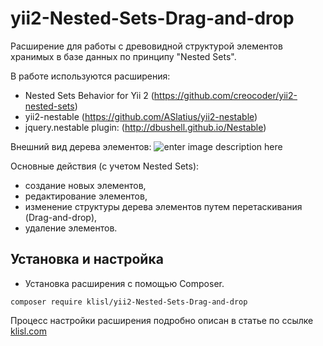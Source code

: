 yii2-Nested-Sets-Drag-and-drop
=================

Расширение для работы с древовидной структурой элементов хранимых в базе данных по принципу "Nested Sets".

В работе используются расширения: 
*	Nested Sets Behavior for Yii 2 (https://github.com/creocoder/yii2-nested-sets)
*	yii2-nestable (https://github.com/ASlatius/yii2-nestable)
*   jquery.nestable plugin: (http://dbushell.github.io/Nestable)

Внешний вид дерева элементов:
![enter image description here](http://klisl.com/frontend/web/images/posts/yii2-Nested-Sets-Drag-and-drop2.jpg)


Основные действия (с учетом Nested Sets):

*	создание новых элементов, 
*	редактирование элементов, 
*	изменение структуры дерева элементов путем перетаскивания (Drag-and-drop),
*	удаление элементов.


  
Установка и настройка
------------------
* Установка расширения с помощью Composer.
```
composer require klisl/yii2-Nested-Sets-Drag-and-drop
```

Процесс настройки расширения подробно описан в статье по ссылке
[klisl.com](http://klisl.com/yii2-Nested-Sets-Drag-and-drop.html)  